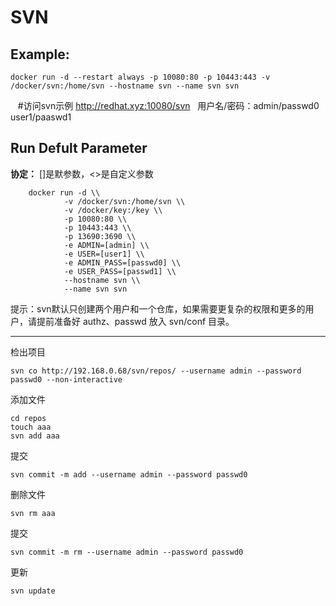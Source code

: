 SVN
===

## Example:

    docker run -d --restart always -p 10080:80 -p 10443:443 -v /docker/svn:/home/svn --hostname svn --name svn svn

    #访问svn示例 http://redhat.xyz:10080/svn   用户名/密码：admin/passwd0  user1/paaswd1

## Run Defult Parameter
**协定：** []是默参数，<>是自定义参数

        docker run -d \\
				-v /docker/svn:/home/svn \\
				-v /docker/key:/key \\
				-p 10080:80 \\
				-p 10443:443 \\
				-p 13690:3690 \\
				-e ADMIN=[admin] \\
				-e USER=[user1] \\
				-e ADMIN_PASS=[passwd0] \\
				-e USER_PASS=[passwd1] \\
				--hostname svn \\
				--name svn svn

提示：svn默认只创建两个用户和一个仓库，如果需要更复杂的权限和更多的用户，请提前准备好 authz、passwd 放入 svn/conf 目录。


****

检出项目

    svn co http://192.168.0.68/svn/repos/ --username admin --password passwd0 --non-interactive

添加文件

    cd repos
    touch aaa
    svn add aaa

提交

    svn commit -m add --username admin --password passwd0

删除文件

    svn rm aaa

提交

    svn commit -m rm --username admin --password passwd0

更新

    svn update

